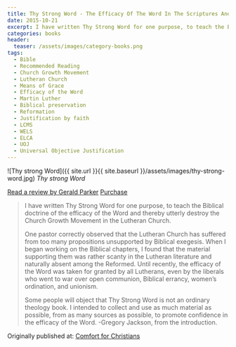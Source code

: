 ```yaml
---
title: Thy Strong Word - The Efficacy Of The Word In The Scriptures And The Lutheran Confessions by Pastor Gregory L. Jackson, PhD
date: 2015-10-21
excerpt: I have written Thy Strong Word for one purpose, to teach the Biblical doctrine of the efficacy of the Word and thereby utterly destroy the Church  Growth Movement in the Lutheran Church.
categories: books
header:
  teaser: /assets/images/category-books.png
tags:
  - Bible
  - Recommended Reading
  - Church Growth Movement
  - Lutheran Church
  - Means of Grace
  - Efficacy of the Word
  - Martin Luther
  - Biblical preservation
  - Reformation
  - Justification by faith
  - LCMS
  - WELS
  - ELCA
  - UOJ
  - Universal Objective Justification
---
```


![Thy strong Word]({{ site.url }}{{ site.baseurl }}/assets/images/thy-strong-word.jpg)
*Thy strong Word*

[Read a review by Gerald Parker](https://www.amazon.com/review/R2OFTG4TOXZLPZ/)
[Purchase](https://www.amazon.com/Thy-Strong-Word-Scriptures-Confessions/dp/1534738398)

> I have written Thy Strong Word for one purpose, to teach the Biblical doctrine of the efficacy of the Word and thereby utterly destroy the Church  Growth Movement in the Lutheran Church.
> 
> One pastor correctly observed that the Lutheran Church has suffered from too many propositions unsupported by Biblical exegesis. When I began working on the Biblical chapters, I found that the material supporting them was rather scanty in the Lutheran literature and naturally absent among the Reformed. Until recently, the efficacy of the Word was taken for granted by all Lutherans, even by the liberals who went to war over open communion, Biblical errancy, women’s ordination, and unionism.
> 
> Some people will object that Thy Strong Word is not an ordinary theology book. I intended to collect and use as much material as possible, from as many sources as possible, to promote confidence in the efficacy of the Word. -Gregory Jackson, from the introduction.

<div>Originally published at: <a href='http://www.alecsatin.com/'>Comfort for Christians</a></div>
